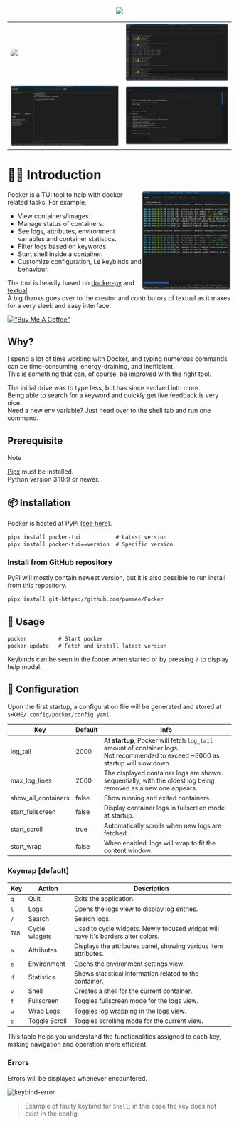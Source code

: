 <p align="center">
  <img src="https://github.com/pommee/Pocker/blob/main/resources/pocker-name.png?raw=true" />
  <table>
    <tr>
        <td>
            <img width="100%" src="https://github.com/pommee/Pocker/blob/main/resources/home-preview.png?raw=true">
        </td>
        <td>
            <img width="100%" src="https://github.com/pommee/Pocker/blob/main/resources/search-logs.png?raw=true">
        </td>
    </tr>
    <tr>
        <td>
            <img width="100%" src="https://github.com/pommee/Pocker/blob/main/resources/shell-preview.png?raw=true">
        </td>
        <td>
            <img width="100%" src="https://github.com/pommee/Pocker/blob/main/resources/help-screen-preview.png?raw=true">
        </td>
    </tr>
  </table>
</p>

# 👋🏼 Introduction

<img width="40%" align="right" src="https://github.com/pommee/Pocker/blob/main/resources/half-preview.png?raw=true">

Pocker is a TUI tool to help with docker related tasks. For example,

- View containers/images.
- Manage status of containers.
- See logs, attributes, environment variables and container statistics.
- Filter logs based on keywords.
- Start shell inside a container.
- Customize configuration, i.e keybinds and behaviour.  

The tool is heavily based on [docker-py](https://docker-py.readthedocs.io/en/stable/index.html) and [textual](https://github.com/textualize/textual/).  
A big thanks goes over to the creator and contributors of textual as it makes for a very sleek and easy interface.

[!["Buy Me A Coffee"](https://www.buymeacoffee.com/assets/img/custom_images/orange_img.png)](https://buymeacoffee.com/pommee)

## Why?

I spend a lot of time working with Docker, and typing numerous commands can be time-consuming, energy-draining, and inefficient.  
This is something that can, of course, be improved with the right tool.

The initial drive was to type less, but has since evolved into more.  
Being able to search for a keyword and quickly get live feedback is very nice.  
Need a new env variable? Just head over to the shell tab and run one command.

## Prerequisite

> [!NOTE]
> [Pipx](https://pipx.pypa.io/stable/installation/) must be installed.  
> Python version 3.10.9 or newer.

## 📦 Installation

Pocker is hosted at PyPi ([see here](https://pypi.org/project/pocker-tui/)).


```shell
pipx install pocker-tui           # Latest version
pipx install pocker-tui==version  # Specific version
```

### Install from GitHub repository

PyPi will mostly contain newest version, but it is also possible to run install from this repository.

```bash
pipx install git+https://github.com/pommee/Pocker
```

## 🚦 Usage

```shell
pocker          # Start pocker
pocker update   # Fetch and install latest version
```

Keybinds can be seen in the footer when started or by pressing `?` to display help modal.

## 🔧 Configuration

Upon the first startup, a configuration file will be generated and stored at `$HOME/.config/pocker/config.yaml`.

| Key                 | Default | Info                                                                                                                                  |
| ------------------- | ------- | ------------------------------------------------------------------------------------------------------------------------------------- |
| log_tail            | 2000    | At **startup**, Pocker will fetch `log_tail` amount of container logs.<br> Not recommended to exceed ~3000 as startup will slow down. |
| max_log_lines       | 2000    | The displayed container logs are shown sequentially, with the oldest log being removed as a new one appears.                          |
| show_all_containers | false   | Show running and exited containers.                                                                                                   |
| start_fullscreen    | false   | Display container logs in fullscreen mode at startup.                                                                                 |
| start_scroll        | true    | Automatically scrolls when new logs are fetched.                                                                                      |
| start_wrap          | false   | When enabled, logs will wrap to fit the content window.                                                                               |

### Keymap [default]

| Key   | Action        | Description                                                                      |
| ----- | ------------- | -------------------------------------------------------------------------------- |
| `q`   | Quit          | Exits the application.                                                           |
| `l`   | Logs          | Opens the logs view to display log entries.                                      |
| `/`   | Search        | Search logs.                                                                     |
| `TAB` | Cycle widgets | Used to cycle widgets. Newly focused widget will have it's borders alter colors. |
| `a`   | Attributes    | Displays the attributes panel, showing various item attributes.                  |
| `e`   | Environment   | Opens the environment settings view.                                             |
| `d`   | Statistics    | Shows statistical information related to the container.                          |
| `v`   | Shell         | Creates a shell for the current container.                                       |
| `f`   | Fullscreen    | Toggles fullscreen mode for the logs view.                                       |
| `w`   | Wrap Logs     | Toggles log wrapping in the logs view.                                           |
| `s`   | Toggle Scroll | Toggles scrolling mode for the current view.                                     |

This table helps you understand the functionalities assigned to each key, making navigation and operation more efficient.

### Errors

Errors will be displayed whenever encountered.

![keybind-error](https://github.com/pommee/Pocker/blob/main/resources/keybind-error.png?raw=true)

> Example of faulty keybind for `Shell`; in this case the key does not exist in the config.
